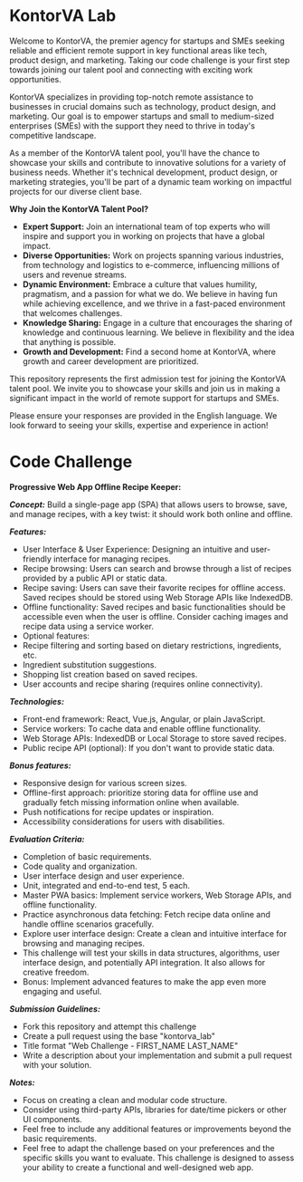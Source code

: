 # KontorVA Lab 

Welcome to KontorVA, the premier agency for startups and SMEs seeking reliable and efficient remote support in key functional areas like tech, product design, and marketing. Taking our code challenge is your first step towards joining our talent pool and connecting with exciting work opportunities.

KontorVA specializes in providing top-notch remote assistance to businesses in crucial domains such as technology, product design, and marketing. Our goal is to empower startups and small to medium-sized enterprises (SMEs) with the support they need to thrive in today's competitive landscape.

As a member of the KontorVA talent pool, you'll have the chance to showcase your skills and contribute to innovative solutions for a variety of business needs. Whether it's technical development, product design, or marketing strategies, you'll be part of a dynamic team working on impactful projects for our diverse client base.

**Why Join the KontorVA Talent Pool?**

- **Expert Support:** Join an international team of top experts who will inspire and support you in working on projects that have a global impact.
- **Diverse Opportunities:**  Work on projects spanning various industries, from technology and logistics to e-commerce, influencing millions of users and revenue streams.
- **Dynamic Environment:** Embrace a culture that values humility, pragmatism, and a passion for what we do. We believe in having fun while achieving excellence, and we thrive in a fast-paced environment that welcomes challenges.
- **Knowledge Sharing:** Engage in a culture that encourages the sharing of knowledge and continuous learning. We believe in flexibility and the idea that anything is possible.
- **Growth and Development:** Find a second home at KontorVA, where growth and career development are prioritized.

This repository represents the first admission test for joining the KontorVA talent pool. We invite you to showcase your skills and join us in making a significant impact in the world of remote support for startups and SMEs.

Please ensure your responses are provided in the English language. We look forward to seeing your skills, expertise and experience in action!

# Code Challenge 

**Progressive Web App Offline Recipe Keeper:**

_**Concept:**_ Build a single-page app (SPA) that allows users to browse, save, and manage recipes, with a key twist: it should work both online and offline.

_**Features:**_

- User Interface & User Experience: Designing an intuitive and user-friendly interface for managing recipes.
- Recipe browsing: Users can search and browse through a list of recipes provided by a public API or static data.
- Recipe saving: Users can save their favorite recipes for offline access. Saved recipes should be stored using Web Storage APIs like IndexedDB.
- Offline functionality: Saved recipes and basic functionalities should be accessible even when the user is offline. Consider caching images and recipe data using a service worker.
- Optional features:
- Recipe filtering and sorting based on dietary restrictions, ingredients, etc.
- Ingredient substitution suggestions.
- Shopping list creation based on saved recipes.
- User accounts and recipe sharing (requires online connectivity).

_**Technologies:**_

- Front-end framework: React, Vue.js, Angular, or plain JavaScript.
- Service workers: To cache data and enable offline functionality.
- Web Storage APIs: IndexedDB or Local Storage to store saved recipes.
- Public recipe API (optional): If you don't want to provide static data.

_**Bonus features:**_

- Responsive design for various screen sizes.
- Offline-first approach: prioritize storing data for offline use and gradually fetch missing information online when available.
- Push notifications for recipe updates or inspiration.
- Accessibility considerations for users with disabilities.

_**Evaluation Criteria:**_

- Completion of basic requirements.
- Code quality and organization.
- User interface design and user experience.
- Unit, integrated and end-to-end test, 5 each.
- Master PWA basics: Implement service workers, Web Storage APIs, and offline functionality.
- Practice asynchronous data fetching: Fetch recipe data online and handle offline scenarios gracefully.
- Explore user interface design: Create a clean and intuitive interface for browsing and managing recipes.
- This challenge will test your skills in data structures, algorithms, user interface design, and potentially API integration. It also allows for creative freedom.
- Bonus: Implement advanced features to make the app even more engaging and useful.

_**Submission Guidelines:**_

- Fork this repository and attempt this challenge
- Create a pull request using the base "kontorva\_lab"
- Title format "Web Challenge - FIRST\_NAME LAST\_NAME"
- Write a description about your implementation and submit a pull request with your solution.

_**Notes:**_

- Focus on creating a clean and modular code structure.
- Consider using third-party APIs, libraries for date/time pickers or other UI components.
- Feel free to include any additional features or improvements beyond the basic requirements.
- Feel free to adapt the challenge based on your preferences and the specific skills you want to evaluate. This challenge is designed to assess your ability to create a functional and well-designed web app.
